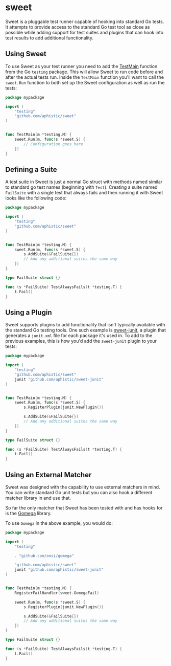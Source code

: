 # sweet
Sweet is a pluggable test runner capable of hooking into standard Go tests. It attempts to provide access to the standard Go test tool as close as possible while adding support for test suites and plugins that can hook into test results to add additional functionality.

## Using Sweet

To use Sweet as your test runner you need to add the [TestMain](https://golang.org/pkg/testing/#hdr-Main) function from the Go `testing` package.  This will allow Sweet to run code before and after the actual tests run.  Inside the `TestMain` function you'll want to call the `sweet.Run` function to both set up the Sweet configuration as well as run the tests:

``` Go
package mypackage

import (
    "testing"
    "github.com/aphistic/sweet"
)


func TestMain(m *testing.M) {
    sweet.Run(m, func(s *sweet.S) {
        // Configuration goes here
    })
}
```

## Defining a Suite

A test suite in Sweet is just a normal Go struct with methods named similar to standard go test names (beginning with `Test`).  Creating a suite named `FailSuite` with a single test that always fails and then running it with Sweet looks like the following code:

``` Go
package mypackage

import (
    "testing"
    "github.com/aphistic/sweet"
)


func TestMain(m *testing.M) {
    sweet.Run(m, func(s *sweet.S) {
        s.AddSuite(&FailSuite{})
        // Add any additional suites the same way
    })
}

type FailSuite struct {}

func (s *FailSuite) TestAlwaysFails(t *testing.T) {
    t.Fail()
}
```

## Using a Plugin

Sweet supports plugins to add functionality that isn't typically available with the standard Go testing tools.  One such example is [sweet-junit](https://github.com/aphistic/sweet-junit), a plugin that generates a `junit.xml` file for each package it's used in. To add to the previous examples, this is how you'd add the `sweet-junit` plugin to your tests:

``` Go
package mypackage

import (
    "testing"
    "github.com/aphistic/sweet"
    junit "github.com/aphistic/sweet-junit"
)


func TestMain(m *testing.M) {
    sweet.Run(m, func(s *sweet.S) {
        s.RegisterPlugin(junit.NewPlugin())

        s.AddSuite(&FailSuite{})
        // Add any additional suites the same way
    })
}

type FailSuite struct {}

func (s *FailSuite) TestAlwaysFails(t *testing.T) {
    t.Fail()
}
```

## Using an External Matcher

Sweet was designed with the capability to use external matchers in mind.  You can write standard Go unit tests but you can also hook a different matcher library in and use that.

So far the only matcher that Sweet has been tested with and has hooks for is the [Gomega](https://onsi.github.io/gomega/) library.

To use `Gomega` in the above example, you would do:

``` Go
package mypackage

import (
    "testing"

    . "github.com/onsi/gomega"

    "github.com/aphistic/sweet"
    junit "github.com/aphistic/sweet-junit"
)


func TestMain(m *testing.M) {
    RegisterFailHandler(sweet.GomegaFail)

    sweet.Run(m, func(s *sweet.S) {
        s.RegisterPlugin(junit.NewPlugin())

        s.AddSuite(&FailSuite{})
        // Add any additional suites the same way
    })
}

type FailSuite struct {}

func (s *FailSuite) TestAlwaysFails(t *testing.T) {
    t.Fail()
}
```